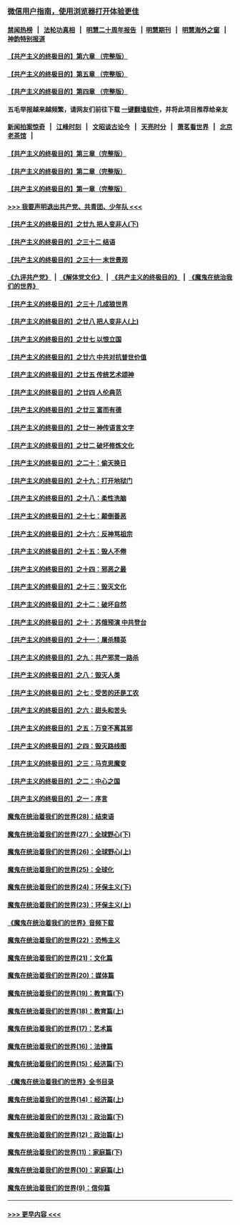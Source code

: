 ### [微信用户指南，使用浏览器打开体验更佳](https://github.com/gfw-breaker/banned-news1/blob/master/indexes/wechat-guide.md?t=0)
#### [禁闻热榜](热点新闻.md?t=0)  &nbsp;&nbsp;|&nbsp;&nbsp; [法轮功真相](https://github.com/gfw-breaker/truth/blob/master/README.md?t=0) &nbsp;&nbsp;|&nbsp;&nbsp; [明慧二十周年报告](https://github.com/gfw-breaker/mh-reports/blob/master/README.md?t=0) &nbsp;&nbsp;|&nbsp;&nbsp;[明慧期刊](https://github.com/gfw-breaker/mh-qikan) &nbsp;&nbsp;|&nbsp;&nbsp; [明慧海外之窗](https://github.com/gfw-breaker/mh-news/blob/master/README.md?t=0) &nbsp;&nbsp;|&nbsp;&nbsp; [神韵特别报道](https://github.com/gfw-breaker/mh-news/blob/master/shenyun.md?t=0)
#### [【共产主义的终极目的】第六章 （完整版）](../pages/nsc422/n11428913.md?t=02152202) 
#### [【共产主义的终极目的】第五章 （完整版）](../pages/nsc422/n11428912.md?t=02152202) 
#### [【共产主义的终极目的】第四章 （完整版）](../pages/nsc422/n11428907.md?t=02152202) 
#### 五毛举报越来越频繁，请网友们前往下载 [一键翻墙软件](https://github.com/gfw-breaker/ssr-accounts)，并将此项目推荐给亲友
#### [新闻拍案惊奇](https://github.com/gfw-breaker/banned-news1/blob/master/pages/link4.md) &nbsp;&nbsp;|&nbsp;&nbsp; [江峰时刻](https://github.com/gfw-breaker/banned-news1/blob/master/pages/link4.md) &nbsp;&nbsp;|&nbsp;&nbsp; [文昭谈古论今](https://github.com/gfw-breaker/banned-news1/blob/master/pages/link4.md) &nbsp;&nbsp;|&nbsp;&nbsp; [天亮时分](https://github.com/gfw-breaker/banned-news1/blob/master/pages/link4.md) &nbsp;&nbsp;|&nbsp;&nbsp; [萧茗看世界](https://github.com/gfw-breaker/banned-news1/blob/master/pages/link4.md) &nbsp;&nbsp;|&nbsp;&nbsp; [北京老茶馆](https://github.com/gfw-breaker/banned-news1/blob/master/pages/link4.md) &nbsp;&nbsp;|&nbsp;&nbsp; 
#### [【共产主义的终极目的】第三章（完整版）](../pages/nsc422/n11428848.md?t=02152202) 
#### [【共产主义的终极目的】第二章（完整版）](../pages/nsc422/n11428831.md?t=02152202) 
#### [【共产主义的终极目的】第一章（完整版）](../pages/nsc422/n11417651.md?t=02152202) 
#### [>>> 我要声明退出共产党、共青团、少年队 <<<](https://github.com/begood0513/goodnews/blob/master/quit/letter.md) 
#### [【共产主义的终极目的】之廿九 把人变非人(下)](../pages/nsc422/n11344140.md?t=02152202) 
#### [【共产主义的终极目的】之三十二 结语](../pages/nsc422/n11360535.md?t=02152202) 
#### [【共产主义的终极目的】之三十一 末世景观](../pages/nsc422/n11351129.md?t=02152202) 
#### [《九评共产党》](https://github.com/begood0513/9ping.md/blob/master/README.md) &nbsp;|&nbsp; [《解体党文化》](../../../../jtdwh.md/blob/master/README.md)  &nbsp;|&nbsp; [《共产主义的终极目的》](../../../../gczydzjmd.md/blob/master/README.md) &nbsp;|&nbsp; [《魔鬼在统治我们的世界》](../../../../mgztzwmdsj.md/blob/master/README.md) 
#### [【共产主义的终极目的】之三十 几成狼世界](../pages/nsc422/n11348280.md?t=02152202) 
#### [【共产主义的终极目的】之廿八 把人变非人(上)](../pages/nsc422/n11340492.md?t=02152202) 
#### [【共产主义的终极目的】之廿七 以恨立国](../pages/nsc422/n11336944.md?t=02152202) 
#### [【共产主义的终极目的】之廿六 中共对抗普世价值](../pages/nsc422/n11324785.md?t=02152202) 
#### [【共产主义的终极目的】之廿五 传统艺术颂神](../pages/nsc422/n11296396.md?t=02152202) 
#### [【共产主义的终极目的】之廿四 人伦典范](../pages/nsc422/n11296397.md?t=02152202) 
#### [【共产主义的终极目的】之廿三 富而有德](../pages/nsc422/n11283598.md?t=02152202) 
#### [【共产主义的终极目的】之廿一 神传语言文字](../pages/nsc422/n11263265.md?t=02152202) 
#### [【共产主义的终极目的】之廿二 破坏修炼文化](../pages/nsc422/n11245728.md?t=02152202) 
#### [【共产主义的终极目的】之二十：偷天换日](../pages/nsc422/n11238846.md?t=02152202) 
#### [【共产主义的终极目的】之十九：打开地狱门](../pages/nsc422/n11206376.md?t=02152202) 
#### [【共产主义的终极目的】之十八：柔性洗脑](../pages/nsc422/n11199994.md?t=02152202) 
#### [【共产主义的终极目的】之十七：颠倒善恶](../pages/nsc422/n11179782.md?t=02152202) 
#### [【共产主义的终极目的】之十六：反神骂祖宗](../pages/nsc422/n11166798.md?t=02152202) 
#### [【共产主义的终极目的】之十五：毁人不倦](../pages/nsc422/n11166792.md?t=02152202) 
#### [【共产主义的终极目的】之十四：邪恶之最](../pages/nsc422/n11150249.md?t=02152202) 
#### [【共产主义的终极目的】之十三：毁灭文化](../pages/nsc422/n11135227.md?t=02152202) 
#### [【共产主义的终极目的】之十二：破坏自然](../pages/nsc422/n11135214.md?t=02152202) 
#### [【共产主义的终极目的】之十：苏俄预演 中共登台](../pages/nsc422/n11118424.md?t=02152202) 
#### [【共产主义的终极目的】之十一：屠杀精英](../pages/nsc422/n11118442.md?t=02152202) 
#### [【共产主义的终极目的】之九：共产邪灵一路杀](../pages/nsc422/n11114139.md?t=02152202) 
#### [【共产主义的终极目的】之八：毁灭人类](../pages/nsc422/n11108503.md?t=02152202) 
#### [【共产主义的终极目的】之七：受苦的还是工农](../pages/nsc422/n11101809.md?t=02152202) 
#### [【共产主义的终极目的】之六：甜头和苦头](../pages/nsc422/n11096971.md?t=02152202) 
#### [【共产主义的终极目的】之五：万变不离其邪](../pages/nsc422/n11091285.md?t=02152202) 
#### [【共产主义的终极目的】之四：毁灭路线图](../pages/nsc422/n11086284.md?t=02152202) 
#### [【共产主义的终极目的】之三：马克思魔变](../pages/nsc422/n11061941.md?t=02152202) 
#### [【共产主义的终极目的】之二：中心之国](../pages/nsc422/n11047728.md?t=02152202) 
#### [【共产主义的终极目的】之一：序言](../pages/nsc422/n11086077.md?t=02152202) 
#### [魔鬼在统治着我们的世界(28)：结束语](../pages/nsc422/n10936246.md?t=02152202) 
#### [魔鬼在统治着我们的世界(27)：全球野心(下)](../pages/nsc422/n10928319.md?t=02152202) 
#### [魔鬼在统治着我们的世界(26)：全球野心(上)](../pages/nsc422/n10900318.md?t=02152202) 
#### [魔鬼在统治着我们的世界(25)：全球化](../pages/nsc422/n10788205.md?t=02152202) 
#### [魔鬼在统治着我们的世界(24)：环保主义(下)](../pages/nsc422/n10695307.md?t=02152202) 
#### [魔鬼在统治着我们的世界(23)：环保主义(上)](../pages/nsc422/n10688613.md?t=02152202) 
#### [《魔鬼在统治着我们的世界》音频下载](../pages/nsc422/n10635553.md?t=02152202) 
#### [魔鬼在统治着我们的世界(22)：恐怖主义](../pages/nsc422/n10614727.md?t=02152202) 
#### [魔鬼在统治着我们的世界(21)：文化篇](../pages/nsc422/n10597706.md?t=02152202) 
#### [魔鬼在统治着我们的世界(20)：媒体篇](../pages/nsc422/n10586579.md?t=02152202) 
#### [魔鬼在统治着我们的世界(19)：教育篇(下)](../pages/nsc422/n10564808.md?t=02152202) 
#### [魔鬼在统治着我们的世界(18)：教育篇(上)](../pages/nsc422/n10526970.md?t=02152202) 
#### [魔鬼在统治着我们的世界(17)：艺术篇](../pages/nsc422/n10499093.md?t=02152202) 
#### [魔鬼在统治着我们的世界(16)：法律篇](../pages/nsc422/n10485969.md?t=02152202) 
#### [魔鬼在统治着我们的世界(15)：经济篇(下)](../pages/nsc422/n10469975.md?t=02152202) 
#### [《魔鬼在统治着我们的世界》全书目录](../pages/nsc422/n10464261.md?t=02152202) 
#### [魔鬼在统治着我们的世界(14)：经济篇(上)](../pages/nsc422/n10457370.md?t=02152202) 
#### [魔鬼在统治着我们的世界(13)：政治篇(下)](../pages/nsc422/n10448270.md?t=02152202) 
#### [魔鬼在统治着我们的世界(12)：政治篇(上)](../pages/nsc422/n10444576.md?t=02152202) 
#### [魔鬼在统治着我们的世界(11)：家庭篇(下)](../pages/nsc422/n10440961.md?t=02152202) 
#### [魔鬼在统治着我们的世界(10)：家庭篇(上)](../pages/nsc422/n10435448.md?t=02152202) 
#### [魔鬼在统治着我们的世界(9)：信仰篇](../pages/nsc422/n10432159.md?t=02152202) 

----
#### [ >>> 更早内容 <<< ](../indexes/nsc422-earlier.md)
